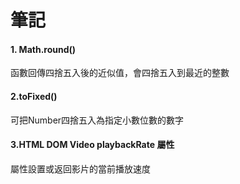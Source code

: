 <h1><b>筆記</b></h1>

<h4><b>1. Math.round()</b></h4>
<p>函數回傳四捨五入後的近似值，會四捨五入到最近的整數</p>

<h4><b>2.toFixed()</b></h4>
<p>可把Number四捨五入為指定小數位數的數字</p>

<h4><b>3.HTML DOM Video playbackRate 屬性</b></h4>
<p>屬性設置或返回影片的當前播放速度</p>
